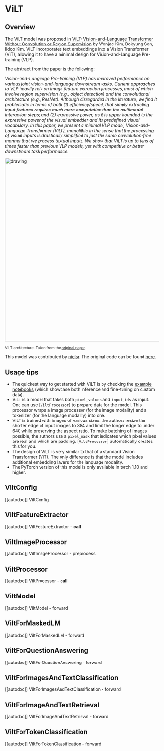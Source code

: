 <!--Copyright 2021 The HuggingFace Team. All rights reserved.

Licensed under the Apache License, Version 2.0 (the "License"); you may not use this file except in compliance with
the License. You may obtain a copy of the License at

http://www.apache.org/licenses/LICENSE-2.0

Unless required by applicable law or agreed to in writing, software distributed under the License is distributed on
an "AS IS" BASIS, WITHOUT WARRANTIES OR CONDITIONS OF ANY KIND, either express or implied. See the License for the
specific language governing permissions and limitations under the License.

⚠️ Note that this file is in Markdown but contain specific syntax for our doc-builder (similar to MDX) that may not be
rendered properly in your Markdown viewer.

-->

# ViLT

## Overview

The ViLT model was proposed in [ViLT: Vision-and-Language Transformer Without Convolution or Region Supervision](https://arxiv.org/abs/2102.03334)
by Wonjae Kim, Bokyung Son, Ildoo Kim. ViLT incorporates text embeddings into a Vision Transformer (ViT), allowing it to have a minimal design
for Vision-and-Language Pre-training (VLP).

The abstract from the paper is the following:

*Vision-and-Language Pre-training (VLP) has improved performance on various joint vision-and-language downstream tasks.
Current approaches to VLP heavily rely on image feature extraction processes, most of which involve region supervision
(e.g., object detection) and the convolutional architecture (e.g., ResNet). Although disregarded in the literature, we
find it problematic in terms of both (1) efficiency/speed, that simply extracting input features requires much more
computation than the multimodal interaction steps; and (2) expressive power, as it is upper bounded to the expressive
power of the visual embedder and its predefined visual vocabulary. In this paper, we present a minimal VLP model,
Vision-and-Language Transformer (ViLT), monolithic in the sense that the processing of visual inputs is drastically
simplified to just the same convolution-free manner that we process textual inputs. We show that ViLT is up to tens of
times faster than previous VLP models, yet with competitive or better downstream task performance.*

<img src="https://huggingface.co/datasets/huggingface/documentation-images/resolve/main/vilt_architecture.jpg"
alt="drawing" width="600"/>

<small> ViLT architecture. Taken from the <a href="https://arxiv.org/abs/2102.03334">original paper</a>. </small>

This model was contributed by [nielsr](https://huggingface.co/nielsr). The original code can be found [here](https://github.com/dandelin/ViLT).

## Usage tips

- The quickest way to get started with ViLT is by checking the [example notebooks](https://github.com/NielsRogge/Transformers-Tutorials/tree/master/ViLT)
  (which showcase both inference and fine-tuning on custom data).
- ViLT is a model that takes both `pixel_values` and `input_ids` as input. One can use [`ViltProcessor`] to prepare data for the model.
  This processor wraps a image processor (for the image modality) and a tokenizer (for the language modality) into one.
- ViLT is trained with images of various sizes: the authors resize the shorter edge of input images to 384 and limit the longer edge to
  under 640 while preserving the aspect ratio. To make batching of images possible, the authors use a `pixel_mask` that indicates
  which pixel values are real and which are padding. [`ViltProcessor`] automatically creates this for you.
- The design of ViLT is very similar to that of a standard Vision Transformer (ViT). The only difference is that the model includes
  additional embedding layers for the language modality.
- The PyTorch version of this model is only available in torch 1.10 and higher.

## ViltConfig

[[autodoc]] ViltConfig

## ViltFeatureExtractor

[[autodoc]] ViltFeatureExtractor
    - __call__

## ViltImageProcessor

[[autodoc]] ViltImageProcessor
    - preprocess

## ViltProcessor

[[autodoc]] ViltProcessor
    - __call__

## ViltModel

[[autodoc]] ViltModel
    - forward

## ViltForMaskedLM

[[autodoc]] ViltForMaskedLM
    - forward

## ViltForQuestionAnswering

[[autodoc]] ViltForQuestionAnswering
    - forward

## ViltForImagesAndTextClassification

[[autodoc]] ViltForImagesAndTextClassification
    - forward

## ViltForImageAndTextRetrieval

[[autodoc]] ViltForImageAndTextRetrieval
    - forward

## ViltForTokenClassification

[[autodoc]] ViltForTokenClassification
    - forward
